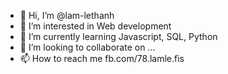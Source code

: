 - 👋 Hi, I’m @lam-lethanh
- 👀 I’m interested in Web development
- 🌱 I’m currently learning Javascript, SQL, Python
- 💞️ I’m looking to collaborate on ...
- 📫 How to reach me fb.com/78.lamle.fis
<!---
lam-lethanh/lam-lethanh is a ✨ special ✨ repository because its `README.md` (this file) appears on your GitHub profile.
You can click the Preview link to take a look at your changes.
--->
